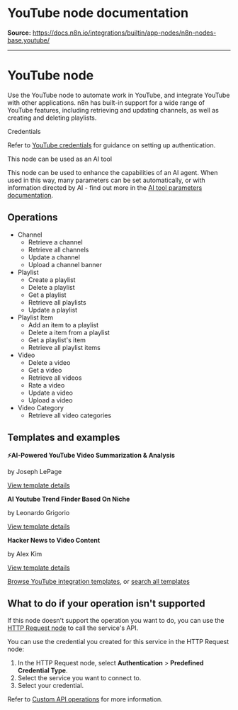 # YouTube node documentation

**Source:** https://docs.n8n.io/integrations/builtin/app-nodes/n8n-nodes-base.youtube/

---

# YouTube node

Use the YouTube node to automate work in YouTube, and integrate YouTube with other applications. n8n has built-in support for a wide range of YouTube features, including retrieving and updating channels, as well as creating and deleting playlists.

Credentials

Refer to [YouTube credentials](../../credentials/google/) for guidance on setting up authentication.

This node can be used as an AI tool

This node can be used to enhance the capabilities of an AI agent. When used in this way, many parameters can be set automatically, or with information directed by AI - find out more in the [AI tool parameters documentation](../../../../advanced-ai/examples/using-the-fromai-function/).

## Operations

- Channel
  - Retrieve a channel
  - Retrieve all channels
  - Update a channel
  - Upload a channel banner
- Playlist
  - Create a playlist
  - Delete a playlist
  - Get a playlist
  - Retrieve all playlists
  - Update a playlist
- Playlist Item
  - Add an item to a playlist
  - Delete a item from a playlist
  - Get a playlist's item
  - Retrieve all playlist items
- Video
  - Delete a video
  - Get a video
  - Retrieve all videos
  - Rate a video
  - Update a video
  - Upload a video
- Video Category
  - Retrieve all video categories

## Templates and examples

**⚡AI-Powered YouTube Video Summarization & Analysis**

by Joseph LePage

[View template details](https://n8n.io/workflows/2679-ai-powered-youtube-video-summarization-and-analysis/)

**AI Youtube Trend Finder Based On Niche**

by Leonardo Grigorio

[View template details](https://n8n.io/workflows/2606-ai-youtube-trend-finder-based-on-niche/)

**Hacker News to Video Content**

by Alex Kim

[View template details](https://n8n.io/workflows/2557-hacker-news-to-video-content/)

[Browse YouTube integration templates](https://n8n.io/integrations/youtube/), or [search all templates](https://n8n.io/workflows/)

## What to do if your operation isn't supported

If this node doesn't support the operation you want to do, you can use the [HTTP Request node](../../core-nodes/n8n-nodes-base.httprequest/) to call the service's API.

You can use the credential you created for this service in the HTTP Request node:

1. In the HTTP Request node, select **Authentication** > **Predefined Credential Type**.
2. Select the service you want to connect to.
3. Select your credential.

Refer to [Custom API operations](../../../custom-operations/) for more information.
